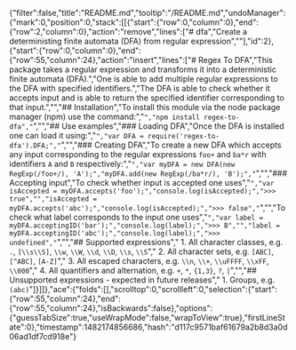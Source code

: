 {"filter":false,"title":"README.md","tooltip":"/README.md","undoManager":{"mark":0,"position":0,"stack":[[{"start":{"row":0,"column":0},"end":{"row":2,"column":0},"action":"remove","lines":["# dfa","Create a deterministing finite automata (DFA) from regular expression",""],"id":2},{"start":{"row":0,"column":0},"end":{"row":55,"column":24},"action":"insert","lines":["# Regex To DFA","This package takes a regular expression and transforms it into a deterministic finite automata (DFA).","One is able to add multiple regular expressions to the DFA with specified identifiers.","The DFA is able to check whether it accepts input and is able to return the specified identifier corresponding to that input.","","## Installation","To install this module via the node package manager (npm) use the command:","```","npm install regex-to-dfa","```","","## Use examples","### Loading DFA","Once the DFA is installed one can load it using:","```","var DFA = require('regex-to-dfa').DFA;","```","","### Creating DFA","To create a new DFA which accepts any input corresponding to the regular expressions `foo+` and `ba*r` with identifiers `A` and `B` respectively:","```","var myDFA = new DFA(new RegExp(/foo+/), 'A');","myDFA.add(new RegExp(/ba*r/), 'B');","```","","### Accepting input","To check whether input is accepted one uses","```","var isAccepted = myDFA.accepts('foo');","console.log(isAccepted);",">>> true","","isAccepted = myDFA.accepts('abc');","console.log(isAccepted);",">>> false","```","","To check what label corresponds to the input one uses","```","var label = myDFA.acceptingID('bar');","console.log(label);",">>> B","","label = myDFA.acceptingID('abc');","console.log(label);",">>> undefined","```","","## Supported expressions"," 1. All character classes, e.g. `.`, `[\\s\\S]`, `\\w`, `\\W`, `\\d`, `\\D`, `\\s`, `\\S`"," 2. All character sets, e.g. `[ABC]`, `[^ABC]`, `[A-Z]`"," 3. All escaped characters, e.g. `\\n`, `\\+`, `\\uFFFF`, `\\xFF`, `\\000`"," 4. All quantifiers and alternation, e.g. `+`, `*`, `{1,3}`, `?`, `|`","","## Unsupported expressions - expected in future releases"," 1. Groups, e.g. `(abc)`"]}]]},"ace":{"folds":[],"scrolltop":0,"scrollleft":0,"selection":{"start":{"row":55,"column":24},"end":{"row":55,"column":24},"isBackwards":false},"options":{"guessTabSize":true,"useWrapMode":false,"wrapToView":true},"firstLineState":0},"timestamp":1482174856686,"hash":"d117c9571baf61679a2b8d3a0d06ad1df7cd918e"}